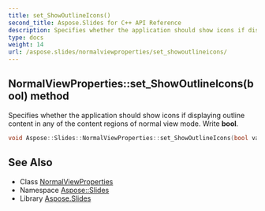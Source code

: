 ```yaml
---
title: set_ShowOutlineIcons()
second_title: Aspose.Slides for C++ API Reference
description: Specifies whether the application should show icons if displaying outline content in any of the content regions of normal view mode. Write bool.
type: docs
weight: 14
url: /aspose.slides/normalviewproperties/set_showoutlineicons/
---
```

## NormalViewProperties::set_ShowOutlineIcons(bool) method


Specifies whether the application should show icons if displaying outline content in any of the content regions of normal view mode. Write **bool**.

```cpp
void Aspose::Slides::NormalViewProperties::set_ShowOutlineIcons(bool value) override
```

## See Also

* Class [NormalViewProperties](../)
* Namespace [Aspose::Slides](../../)
* Library [Aspose.Slides](../../../)